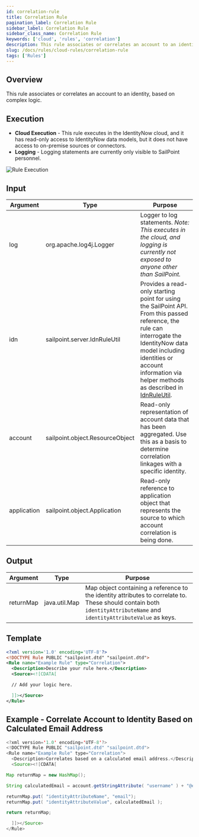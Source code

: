```yaml
---
id: correlation-rule
title: Correlation Rule
pagination_label: Correlation Rule
sidebar_label: Correlation Rule
sidebar_class_name: Correlation Rule
keywords: ['cloud', 'rules', 'correlation']
description: This rule associates or correlates an account to an identity, based on complex logic.
slug: /docs/rules/cloud-rules/correlation-rule
tags: ['Rules']
---
```


## Overview

This rule associates or correlates an account to an identity, based on complex logic.

## Execution

- **Cloud Execution** - This rule executes in the IdentityNow cloud, and it has read-only access to IdentityNow data models, but it does not have access to on-premise sources or connectors.
- **Logging** - Logging statements are currently only visible to SailPoint personnel.

![Rule Execution](../img/cloud_execution.png)

## Input

| Argument | Type | Purpose |
| --- | --- | --- |
| log | org.apache.log4j.Logger | Logger to log statements. _Note: This executes in the cloud, and logging is currently not exposed to anyone other than SailPoint._ |
| idn | sailpoint.server.IdnRuleUtil | Provides a read-only starting point for using the SailPoint API. From this passed reference, the rule can interrogate the IdentityNow data model including identities or account information via helper methods as described in [IdnRuleUtil](../idn_rule_utility.md). |
| account | sailpoint.object.ResourceObject | Read-only representation of account data that has been aggregated. Use this as a basis to determine correlation linkages with a specific identity. |
| application | sailpoint.object.Application | Read-only reference to application object that represents the source to which account correlation is being done. |

## Output

| Argument | Type | Purpose |
| --- | --- | --- |
| returnMap | java.util.Map | Map object containing a reference to the identity attributes to correlate to. These should contain both `identityAttributeName` and `identityAttributeValue` as keys. |

## Template

```xml
<?xml version='1.0' encoding='UTF-8'?>
<!DOCTYPE Rule PUBLIC "sailpoint.dtd" "sailpoint.dtd">
<Rule name="Example Rule" type="Correlation">
  <Description>Describe your rule here.</Description>
  <Source><![CDATA[

  // Add your logic here.

  ]]></Source>
</Rule>
```

## Example - Correlate Account to Identity Based on Calculated Email Address

```java
<?xml version='1.0' encoding='UTF-8'?>
<!DOCTYPE Rule PUBLIC "sailpoint.dtd" "sailpoint.dtd">
<Rule name="Example Rule" type="Correlation">
  <Description>Correlates based on a calculated email address.</Description>
  <Source><![CDATA[

Map returnMap = new HashMap();

String calculatedEmail = account.getStringAttribute( "username" ) + "@example.com";

returnMap.put( "identityAttributeName", "email");
returnMap.put( "identityAttributeValue", calculatedEmail );

return returnMap;

  ]]></Source>
</Rule>
```
